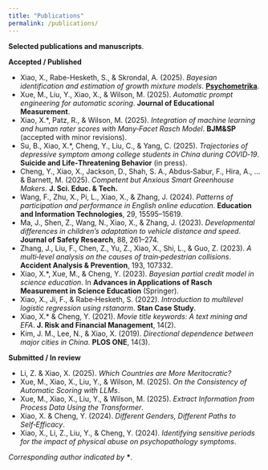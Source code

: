 ```yaml
---
title: "Publications"
permalink: /publications/
---
```


**Selected publications and manuscripts**.

**Accepted / Published**
- Xiao, X., Rabe-Hesketh, S., & Skrondal, A. (2025). *Bayesian identification and estimation of growth mixture models*. [**Psychometrika**](https://www.cambridge.org/core/journals/psychometrika/article/bayesian-identification-and-estimation-of-growth-mixture-models/746CC431BCFE6303D9710DAC811537F8#metrics).
- Xue, M., Liu, Y., Xiao, X., & Wilson, M. (2025). *Automatic prompt engineering for automatic scoring*. **Journal of Educational Measurement**.  
- Xiao, X.*, Patz, R., & Wilson, M. (2025). *Integration of machine learning and human rater scores with Many‑Facet Rasch Model*. **BJM&SP** (accepted with minor revisions).  
- Su, B., Xiao, X.*, Cheng, Y., Liu, C., & Yang, C. (2025). *Trajectories of depressive symptom among college students in China during COVID‑19*. **Suicide and Life‑Threatening Behavior** (in press).  
- Cheng, Y., Xiao, X., Jackson, D., Shah, S. A., Abdus‑Sabur, F., Hira, A., ... & Barnett, M. (2025). *Competent but Anxious Smart Greenhouse Makers*. **J. Sci. Educ. & Tech.**  
- Wang, F., Zhu, X., Pi, L., Xiao, X., & Zhang, J. (2024). *Patterns of participation and performance in English online education*. **Education and Information Technologies**, 29, 15595–15619.  
- Ma, J., Shen, Z., Wang, N., Xiao, X., & Zhang, J. (2023). *Developmental differences in children’s adaptation to vehicle distance and speed*. **Journal of Safety Research**, 88, 261–274.  
- Zhang, J., Liu, F., Chen, Z., Yu, Z., Xiao, X., Shi, L., & Guo, Z. (2023). *A multi‑level analysis on the causes of train‑pedestrian collisions*. **Accident Analysis & Prevention**, 193, 107332.  
- Xiao, X.*, Xue, M., & Cheng, Y. (2023). *Bayesian partial credit model in science education*. In **Advances in Applications of Rasch Measurement in Science Education** (Springer).  
- Xiao, X., Ji, F., & Rabe‑Hesketh, S. (2022). *Introduction to multilevel logistic regression using rstanarm*. **Stan Case Study**.  
- Xiao, X.* & Cheng, Y. (2021). *Movie title keywords: A text mining and EFA*. **J. Risk and Financial Management**, 14(2).  
- Kim, J. M., Lee, N., & Xiao, X. (2019). *Directional dependence between major cities in China*. **PLOS ONE**, 14(3).  

**Submitted / In review**
- Li, Z. & Xiao, X. (2025). *Which Countries are More Meritocratic?*  
- Xue, M., Xiao, X., Liu, Y., & Wilson, M. (2025). *On the Consistency of Automatic Scoring with LLMs*.  
- Xue, M., Xiao, X., Liu, Y., & Wilson, M. (2025). *Extract Information from Process Data Using the Transformer*.  
- Xiao, X. & Cheng, Y. (2024). *Different Genders, Different Paths to Self‑Efficacy*.  
- Xiao, X., Li, Z., Liu, Y., & Cheng, Y. (2024). *Identifying sensitive periods for the impact of physical abuse on psychopathology symptoms*.  

*Corresponding author indicated by* **\***.
